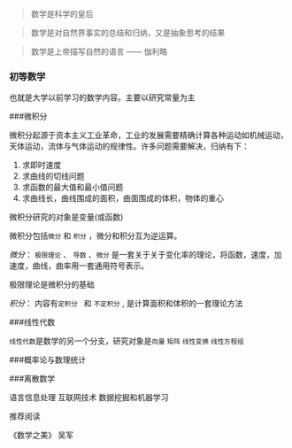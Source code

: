 
>数学是科学的皇后

>数学是对自然界事实的总结和归纳，又是抽象思考的结果

>数学是上帝描写自然的语言  —— 伽利略


### 初等数学

也就是大学以前学习的数学内容。主要以研究常量为主


###微积分

微积分起源于资本主义工业革命，工业的发展需要精确计算各种运动如机械运动，天体运动，流体与气体运动的规律性。许多问题需要解决，归纳有下：

1. 求即时速度
2. 求曲线的切线问题
3. 求函数的最大值和最小值问题
4. 求曲线长，曲线围成的面积，曲面围成的体积，物体的重心


微积分研究的对象是变量(或函数)


微积分包括`微分` 和 `积分` ，微分和积分互为逆运算。

*微分*： `极限理论` 、 `导数` 、`微分` 是一套关于关于变化率的理论，将函数，速度，加速度，曲线，曲率用一套通用符号表示。

极限理论是微积分的基础


*积分*： 内容有`定积分 ` 和 `不定积分` , 是计算面积和体积的一套理论方法





###线性代数

`线性代数`是数学的另一个分支，研究对象是`向量` `矩阵`  `线性变换` `线性方程组`




###概率论与数理统计



###离散数学



语言信息处理
互联网技术
数据挖掘和机器学习



推荐阅读

《数学之美》  吴军

